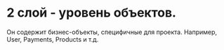 # 2 слой - уровень объектов.

Он содержит бизнес-объекты, специфичные для проекта. Например, User, Payments, Products и т.д.
